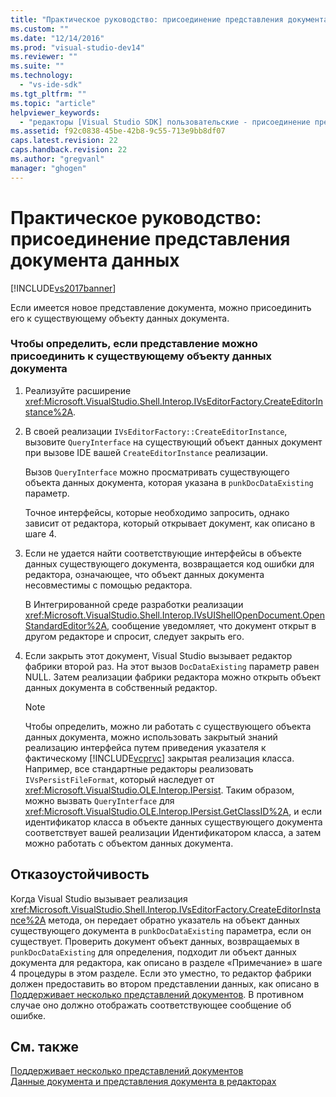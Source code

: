 ```yaml
---
title: "Практическое руководство: присоединение представления документа данных | Microsoft Docs"
ms.custom: ""
ms.date: "12/14/2016"
ms.prod: "visual-studio-dev14"
ms.reviewer: ""
ms.suite: ""
ms.technology: 
  - "vs-ide-sdk"
ms.tgt_pltfrm: ""
ms.topic: "article"
helpviewer_keywords: 
  - "редакторы [Visual Studio SDK] пользовательские - присоединение представления данных документа"
ms.assetid: f92c0838-45be-42b8-9c55-713e9bb8df07
caps.latest.revision: 22
caps.handback.revision: 22
ms.author: "gregvanl"
manager: "ghogen"
---
```

# Практическое руководство: присоединение представления документа данных
[!INCLUDE[vs2017banner](../code-quality/includes/vs2017banner.md)]

Если имеется новое представление документа, можно присоединить его к существующему объекту данных документа.  
  
### Чтобы определить, если представление можно присоединить к существующему объекту данных документа  
  
1.  Реализуйте расширение <xref:Microsoft.VisualStudio.Shell.Interop.IVsEditorFactory.CreateEditorInstance%2A>.  
  
2.  В своей реализации `IVsEditorFactory::CreateEditorInstance`, вызовите `QueryInterface` на существующий объект данных документ при вызове IDE вашей `CreateEditorInstance` реализации.  
  
     Вызов `QueryInterface` можно просматривать существующего объекта данных документа, которая указана в `punkDocDataExisting` параметр.  
  
     Точное интерфейсы, которые необходимо запросить, однако зависит от редактора, который открывает документ, как описано в шаге 4.  
  
3.  Если не удается найти соответствующие интерфейсы в объекте данных существующего документа, возвращается код ошибки для редактора, означающее, что объект данных документа несовместимы с помощью редактора.  
  
     В Интегрированной среде разработки реализации <xref:Microsoft.VisualStudio.Shell.Interop.IVsUIShellOpenDocument.OpenStandardEditor%2A>, сообщение уведомляет, что документ открыт в другом редакторе и спросит, следует закрыть его.  
  
4.  Если закрыть этот документ, Visual Studio вызывает редактор фабрики второй раз. На этот вызов `DocDataExisting` параметр равен NULL. Затем реализации фабрики редактора можно открыть объект данных документа в собственный редактор.  
  
    > [!NOTE]
    >  Чтобы определить, можно ли работать с существующего объекта данных документа, можно использовать закрытый знаний реализацию интерфейса путем приведения указателя к фактическому [!INCLUDE[vcprvc](../debugger/includes/vcprvc_md.md)] закрытая реализация класса. Например, все стандартные редакторы реализовать `IVsPersistFileFormat`, который наследует от <xref:Microsoft.VisualStudio.OLE.Interop.IPersist>. Таким образом, можно вызвать `QueryInterface` для <xref:Microsoft.VisualStudio.OLE.Interop.IPersist.GetClassID%2A>, и если идентификатор класса в объекте данных существующего документа соответствует вашей реализации Идентификатором класса, а затем можно работать с объектом данных документа.  
  
## Отказоустойчивость  
 Когда Visual Studio вызывает реализация <xref:Microsoft.VisualStudio.Shell.Interop.IVsEditorFactory.CreateEditorInstance%2A> метода, он передает обратно указатель на объект данных существующего документа в `punkDocDataExisting` параметра, если он существует. Проверить документ объект данных, возвращаемых в `punkDocDataExisting` для определения, подходит ли объект данных документа для редактора, как описано в разделе «Примечание» в шаге 4 процедуры в этом разделе. Если это уместно, то редактор фабрики должен предоставить во втором представлении данных, как описано в [Поддерживает несколько представлений документов](../extensibility/supporting-multiple-document-views.md). В противном случае оно должно отображать соответствующее сообщение об ошибке.  
  
## См. также  
 [Поддерживает несколько представлений документов](../extensibility/supporting-multiple-document-views.md)   
 [Данные документа и представления документа в редакторах](../extensibility/document-data-and-document-view-in-custom-editors.md)